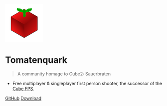 
![logo](/images/tomatenquark.png)

# Tomatenquark

> A community homage to Cube2: Sauerbraten

- Free multiplayer & singleplayer first person shooter, the successor of the [Cube FPS](http://www.cubeengine.com/).

[GitHub](https://github.com/tomatenquark/)
[Download](https://github.com/tomatenquark/code/releases/latest)
